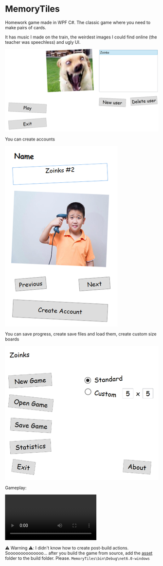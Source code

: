 # MemoryTiles

Homework game made in WPF C#.
The classic game where you need to make pairs of cards.

It has music I made on the train, the weirdest images I could find online (the teacher was speechless) and ugly UI.

![alt text](<README/Screenshot 2025-05-08 220734.png>)

You can create accounts

![alt text](<README/Screenshot 2025-05-08 221846.png>)

You can save progress, create save files and load them, create custom size boards

![alt text](<README/Screenshot 2025-05-08 221905.png>)

Gameplay:

<video controls src="README/Screen Recording 2025-05-08 220824.mp4" title="Title"></video>

⚠️ Warning ⚠️:
I didn't know how to create post-build actions. Soooooooooooooo... after you build the game from source, add the [asset](MemoryTiles/assets) folder to the build folder. Please. `MemoryTiles\bin\Debug\net6.0-windows`